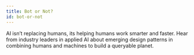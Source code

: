 ```yaml
---
title: Bot or Not?
id: bot-or-not
---
```

AI isn’t replacing humans, its helping humans work smarter and faster. Hear from industry leaders in applied AI about emerging design patterns in combining humans and machines to build a queryable planet.
